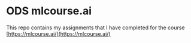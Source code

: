 # ODS mlcourse.ai

This repo contains my assignments that I have completed for the course [https://mlcourse.ai/](https://mlcourse.ai/)
